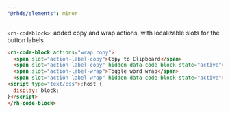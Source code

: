 ```yaml
---
"@rhds/elements": minor
---
```

`<rh-codeblock>`: added copy and wrap actions, with localizable slots for the button labels

```html
<rh-code-block actions="wrap copy">
  <span slot="action-label-copy">Copy to Clipboard</span>
  <span slot="action-label-copy" hidden data-code-block-state="active">Copied!</span>
  <span slot="action-label-wrap">Toggle word wrap</span>
  <span slot="action-label-wrap" hidden data-code-block-state="active">Toggle overflow</span>
<script type="text/css">:host {
  display: block;
}</script>
</rh-code-block>
```
